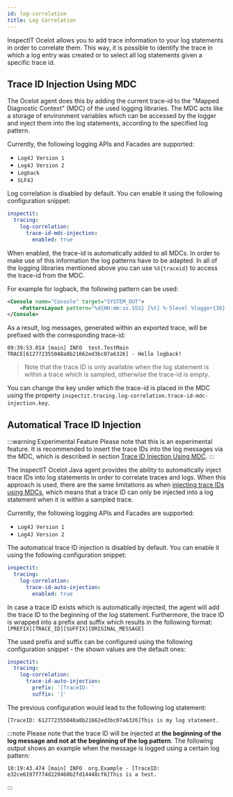 ```yaml
---
id: log-correlation
title: Log Correlation
---
```


InspectIT Ocelot allows you to add trace information to your log statements in order to correlate them.
This way, it is possible to identify the trace in which a log entry was created or to select all log statements given a specific trace id.

## Trace ID Injection Using MDC

The Ocelot agent does this by adding the current trace-id to the "Mapped Diagnostic Context" (MDC) of the used logging libraries.
The MDC acts like a storage of environment variables which can be accessed by the logger and inject them into the log statements, according to the specified log pattern.

Currently, the following logging APIs and Facades are supported:
* `Log4J Version 1`
* `Log4J Version 2`
* `Logback`
* `SLF4J`

Log correlation is disabled by default. You can enable it using the following configuration snippet:
```yaml
inspectit:
  tracing:
    log-correlation:
      trace-id-mdc-injection:
        enabled: true
```

When enabled, the trace-id is automatically added to all MDCs.
In order to make use of this information the log patterns have to be adapted.
In all of the logging libraries mentioned above you can use `%X{traceid}` to access the trace-id from the MDC.

For example for logback, the following pattern can be used:
```xml
<Console name="Console" target="SYSTEM_OUT">
    <PatternLayout pattern="%d{HH:mm:ss.SSS} [%t] %-5level %logger{36} TRACE[%X{traceid}] - %msg%n"/>
</Console>
```

As a result, log messages, generated within an exported trace, will be prefixed with the corresponding trace-id:

```text
09:39:53.014 [main] INFO  test.TestMain TRACE[612772355048a0b21662ed3bc07a6326] - Hello logback!
```

> Note that the trace ID is only available when the log statement is within a trace which is sampled, otherwise the trace-id is empty.

You can change the key under which the trace-id is placed in the MDC using the property `inspectit.tracing.log-correlation.trace-id-mdc-injection.key`.

## Automatical Trace ID Injection

:::warning Experimental Feature
Please note that this is an experimental feature.
It is recommended to insert the trace IDs into the log messages via the MDC, which is described in section [Trace ID Injection Using MDC](#trace-id-injection-using-mdc).
:::

The inspectIT Ocelot Java agent provides the ability to automatically inject trace IDs into log statements in order to correlate traces and logs. When this approach is used, there are the same limitations as when [injecting trace IDs using MDCs](#trace-id-injection-using-mdc), which means that a trace ID can only be injected into a log statement when it is within a sampled trace.

Currently, the following logging APIs and Facades are supported:
* `Log4J Version 1`
* `Log4J Version 2`

The automatical trace ID injection is disabled by default. You can enable it using the following configuration snippet:
```yaml
inspectit:
  tracing:
    log-correlation:
      trace-id-auto-injection:
        enabled: true
```

In case a trace ID exists which is automatically injected, the agent will add the trace ID to the beginning of the log statement. Furthermore, the trace ID is wrapped into a prefix and suffix which results in the following format: `[PREFIX][TRACE_ID][SUFFIX][ORIGINAL_MESSAGE]`

The used prefix and suffix can be configured using the following configuration snippet - the shown values are the default ones: 

```yaml
inspectit:
  tracing:
    log-correlation:
      trace-id-auto-injection:
        prefix: '[TraceID: '
        suffix: ']'
```

The previous configuration would lead to the following log statement:

```text
[TraceID: 612772355048a0b21662ed3bc07a6326]This is my log statement.
```

:::note
Please note that the trace ID will be injected at **the beginning of the log message and not at the beginning of the log pattern**.
The following output shows an example when the message is logged using a certain log pattern:

```text
18:19:43.474 [main] INFO  org.Example - [TraceID: e32ce6197f774d229460b2fd14448cf6]This is a test.
```
:::